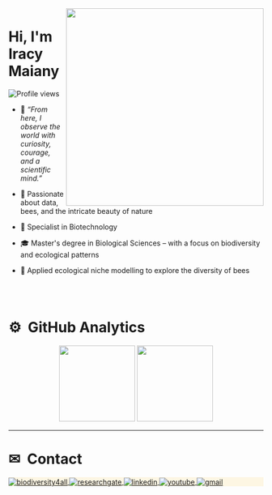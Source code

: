 <img align="right" height="390em" src="https://raw.githubusercontent.com/gist/IracyMaia/c109bf45cc0ea761c4b0a91049c25bdd/raw/0441662321a41ad737d677c2bf0cad1ed124bb21/githubcardprofile.svg"/>
<h1 align="left">Hi, I'm Iracy Maiany</h1>
<p align="left"> <img src="https://komarev.com/ghpvc/?username=iracymaia&color=FACC15" alt="Profile views" /> </p>

- 💭 *“From here, I observe the world with curiosity, courage, and a scientific mind.”*

- 🐝 Passionate about data, bees, and the intricate beauty of nature
  
- 🔬 Specialist in Biotechnology

- 🎓 Master's degree in Biological Sciences – with a focus on biodiversity and ecological patterns

- 🌱 Applied ecological niche modelling to explore the diversity of bees

<br><br>
</div>

# ⚙️ &nbsp;GitHub Analytics

<div align="center">
  <img height="150em" src="https://github-readme-stats.vercel.app/api?username=IracyMaia&show_icons=true&include_all_commits=true&count_private=true&theme=graywhite&title_color=9A3412&text_color=3F3F46&icon_color=CA8A04&bg_color=FDF6E3"/>
  <img height="150em" src="https://github-readme-stats.vercel.app/api/top-langs/?username=IracyMaia&layout=compact&langs_count=7&theme=graywhite&title_color=9A3412&text_color=3F3F46&icon_color=CA8A04&bg_color=FDF6E3"/>
</div>

---

<!-- Proudly created with GPRM ( https://gprm.itsvg.in ) -->

# ✉ &nbsp;Contact

<p align="left" style="background:#FDF6E3">
  <a href="https://www.biodiversity4all.org/people/iracymaiany" target="_blank">
    <img align="center" src="https://img.shields.io/badge/-Biodiversity4all-3F3F46?style=flat&logo=biodiversity4all" alt="biodiversity4all"/>
  </a>
  <a href="https://www.researchgate.net/profile/Iracy-Maiany" target="_blank">
    <img align="center" src="https://img.shields.io/badge/-Researchgate-3F3F46?style=flat&logo=researchgate" alt="researchgate"/>  
  </a>
  <a href="https://linkedin.com/in/iracymaiany" target="_blank">
    <img align="center" src="https://img.shields.io/badge/-Linkedin-3F3F46?style=flat&logo=linkedin" alt="linkedin"/>
  </a>
  <a href="https://www.youtube.com/channel/UC4kDa-gwanybQ8NoJJrUVeA" target="_blank">
    <img align="center" src="https://img.shields.io/badge/-Youtube-3F3F46?style=flat&logo=youtube" alt="youtube"/>
  </a>
  <a href="mailto:iracymaiany@hotmail.com" target="_blank">
    <img align="center" src="https://img.shields.io/badge/-Email-3F3F46?style=flat&logo=gmail" alt="gmail"/>
  </a>
</p>
